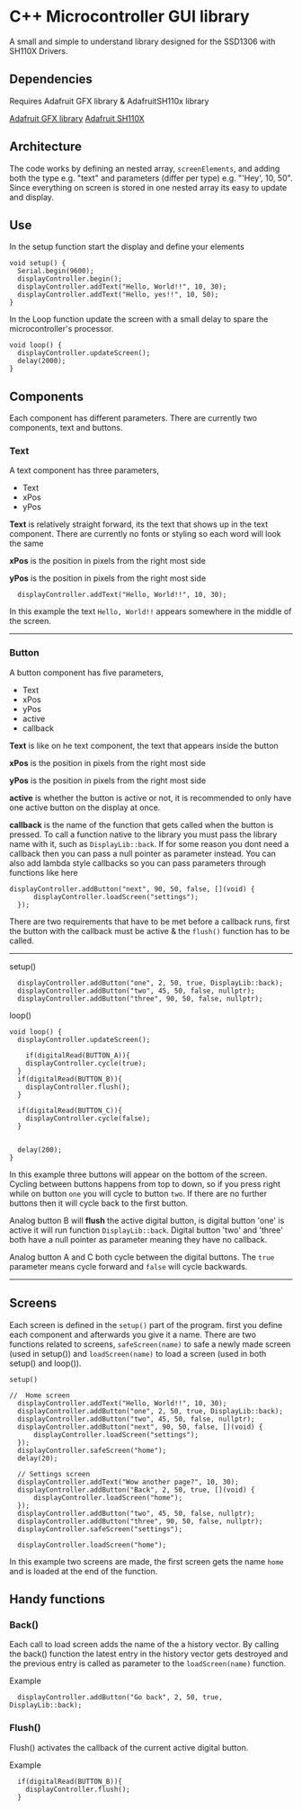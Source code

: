 # C++ Microcontroller GUI library
A small and simple to understand library designed for the SSD1306 with SH110X Drivers.

## Dependencies
Requires Adafruit GFX library & AdafruitSH110x library

[Adafruit GFX library](https://github.com/adafruit/Adafruit-GFX-Library)
[Adafruit SH110X](https://github.com/adafruit/Adafruit_SH110x)

## Architecture
The code works by defining an nested array, ```screenElements```, and adding both the type e.g. "text" and parameters (differ per type) e.g. "'Hey', 10, 50". 
Since everything on screen is stored in one nested array its easy to update and display.


## Use
In the setup function start the display and define your elements

```
void setup() {
  Serial.begin(9600);
  displayController.begin(); 
  displayController.addText("Hello, World!!", 10, 30);
  displayController.addText("Hello, yes!!", 10, 50);
}
```

In the Loop function update the screen with a small delay to spare the microcontroller's processor.

```
void loop() {
  displayController.updateScreen();
  delay(2000);
}
```



## Components

Each component has different parameters. There are currently two components, text and buttons. 

### Text

A text component has three parameters, 
- Text
- xPos
- yPos

**Text** is relatively straight forward, its the text that shows up in the text component. There are currently no fonts or styling so each word will look the same

**xPos** is the position in pixels from the right most side

**yPos** is the position in pixels from the right most side

```
  displayController.addText("Hello, World!!", 10, 30);
```

In this example the text ```Hello, World!!``` appears somewhere in the middle of the screen.

---
### Button

A button component has five parameters, 
- Text
- xPos
- yPos
- active
- callback

**Text** is like on he text component, the text that appears inside the button

**xPos** is the position in pixels from the right most side

**yPos** is the position in pixels from the right most side

**active** is whether the button is active or not, it is recommended to only have one active button on the display at once.

**callback** is the name of the function that gets called when the button is pressed. To call a function native to the library you must pass the library name with it, such as ```DisplayLib::back```. 
If for some reason you dont need a callback then you can pass a null pointer as parameter instead. 
You can also add lambda style callbacks so you can pass parameters through functions like here 
```
displayController.addButton("next", 90, 50, false, [](void) {
      displayController.loadScreen("settings");
  });
```

There are two requirements that have to be met before a callback runs, first the button with the callback must  be active & the ```flush()``` function has to be called.

---
setup()
```
  displayController.addButton("one", 2, 50, true, DisplayLib::back);
  displayController.addButton("two", 45, 50, false, nullptr);
  displayController.addButton("three", 90, 50, false, nullptr);
```

loop()
```
void loop() {
  displayController.updateScreen();

    if(digitalRead(BUTTON_A)){
    displayController.cycle(true);
  } 
  if(digitalRead(BUTTON_B)){
    displayController.flush();
  } 

  if(digitalRead(BUTTON_C)){
    displayController.cycle(false);
  } 
  
  
  delay(200);
}
```
In this example three buttons will appear on the bottom of the screen. Cycling between buttons happens from top to down, so if you press right while on button ```one``` you will cycle to button ```two```. If there are no further buttons then it will cycle back to the first button.

Analog button B will **flush** the active digital button, is digital button 'one' is active it will run function ```DisplayLib::back```. Digital button 'two' and 'three' both have a null pointer as parameter meaning they have no callback. 

Analog button A and C both cycle between the digital buttons. The ```true``` parameter means cycle forward and ```false``` will cycle backwards. 

---


## Screens

Each screen is defined in the ```setup()``` part of the program. first you define each component and afterwards you give it a name. There are two functions related to screens, ```safeScreen(name)``` to safe a newly made screen (used in setup()) and ```loadScreen(name)``` to load a screen (used in both setup() and loop()).

```setup()```
```
//  Home screen 
  displayController.addText("Hello, World!!", 10, 30);
  displayController.addButton("one", 2, 50, true, DisplayLib::back);
  displayController.addButton("two", 45, 50, false, nullptr);
  displayController.addButton("next", 90, 50, false, [](void) {
      displayController.loadScreen("settings");
  });
  displayController.safeScreen("home");
  delay(20);

  // Settings screen
  displayController.addText("Wow another page?", 10, 30);
  displayController.addButton("Back", 2, 50, true, [](void) {
      displayController.loadScreen("home");
  });
  displayController.addButton("two", 45, 50, false, nullptr);
  displayController.addButton("three", 90, 50, false, nullptr);
  displayController.safeScreen("settings");

  displayController.loadScreen("home");
```
In this example two screens are made, the first screen gets the name ```home``` and is loaded at the end of the function.



## Handy functions

### Back()
Each call to load screen adds the name of the a history vector. By calling the back() function the latest entry in the history vector gets destroyed and the previous entry is called as parameter to the ```loadScreen(name)``` function.

Example
```
  displayController.addButton("Go back", 2, 50, true, DisplayLib::back);
```

### Flush()
Flush() activates the callback of the current active digital button. 

Example
```
  if(digitalRead(BUTTON_B)){
    displayController.flush();
  } 
```